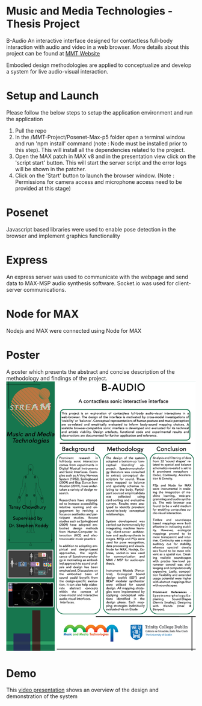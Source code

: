 # Music and Media Technologies - Thesis Project
B-Audio
An interactive interface designed for contactless full-body interaction with audio and video in a web browser. More details about this project can be found at 
[MMT Website](https://www.mmtshow.com/projects/Tanay-Chowdhury)

Embodied design methodologies are applied to conceptualize and develop a system for live audio-visual interaction. 

# Setup and Launch
Please follow the below steps to setup the application environment and run the application
1) Pull the repo
2) In the /MMT-Project/Posenet-Max-p5 folder open a terminal window and run 'npm install' command (note : Node must be installed prior to this step). This will install all the dependencies related to the project. 
3) Open the MAX patch in MAX v8 and in the presentation view click on the 'script start' button. This will start the server script and the error logs will be shown in the patcher. 
4) Click on the 'Start' button to launch the browser window. (Note : Permissions for camera access and microphone access need to be provided at this stage)

# Posenet
Javascript based libraries were used to enable pose detection in the browser and implement graphics functionality

# Express
An express server was used to communicate with the webpage and send data to MAX-MSP audio synthesis software. Socket.io was used for client-server communications.

# Node for MAX
Nodejs and MAX were connected using Node for MAX

# Poster
A poster which presents the abstract and concise description of the methodology and findings of the project.
![Project Poster](https://github.com/TanayChow/MMT-Project/blob/master/stream_poster_revised-Tanay_Chowdhury%20(1).jpg?raw=true)

# Demo 
This [video presentation](https://youtu.be/ZdYopVIa_oE) shows an overview of the design and demonstration of the system

